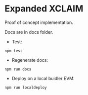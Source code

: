 # Expanded XCLAIM
Proof of concept implementation.

Docs are in docs folder.
 * Test:
```
npm test
```
 * Regenerate docs:
```
npm run docs
```
 * Deploy on a local buidler EVM:
```
npm run localdeploy
```
